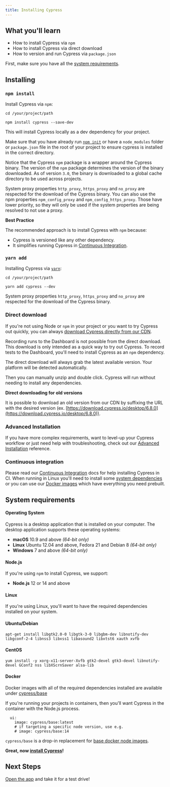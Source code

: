 ```yaml
---
title: Installing Cypress
---
```


<Alert type="info">

## <Icon name="graduation-cap"></Icon> What you'll learn

- How to install Cypress via `npm`
- How to install Cypress via direct download
- How to version and run Cypress via `package.json`

</Alert>

First, make sure you have all the [system requirements](#System-requirements).

## Installing

### <Icon name="terminal"></Icon> `npm install`

Install Cypress via `npm`:

```shell
cd /your/project/path
```

```shell
npm install cypress --save-dev
```

This will install Cypress locally as a dev dependency for your project.

<Alert type="info">

Make sure that you have already run
[`npm init`](https://docs.npmjs.com/cli/init) or have a `node_modules` folder or
`package.json` file in the root of your project to ensure cypress is installed
in the correct directory.

</Alert>

<DocsVideo src="/img/snippets/installing-cli.mp4" title="Install via CLI"></DocsVideo>

<Alert type="info">

Notice that the Cypress `npm` package is a wrapper around the Cypress binary.
The version of the `npm` package determines the version of the binary
downloaded. As of version `3.0`, the binary is downloaded to a global cache
directory to be used across projects.

System proxy properties `http_proxy`, `https_proxy` and `no_proxy` are respected
for the download of the Cypress binary. You can also use the npm properties
`npm_config_proxy` and `npm_config_https_proxy`. Those have lower priority, so
they will only be used if the system properties are being resolved to not use a
proxy.

</Alert>

<Alert type="success">

<strong class="alert-header">Best Practice</strong>

The recommended approach is to install Cypress with `npm` because:

- Cypress is versioned like any other dependency.
- It simplifies running Cypress in
  [Continuous Integration](/guides/continuous-integration/introduction).

</Alert>

### <Icon name="terminal"></Icon> `yarn add`

Installing Cypress via [`yarn`](https://yarnpkg.com):

```shell
cd /your/project/path
```

```shell
yarn add cypress --dev
```

System proxy properties `http_proxy`, `https_proxy` and `no_proxy` are respected
for the download of the Cypress binary.

### <Icon name="download"></Icon> Direct download

If you're not using Node or `npm` in your project or you want to try Cypress out
quickly, you can always
[download Cypress directly from our CDN](https://download.cypress.io/desktop).

<Alert type="warning">

Recording runs to the Dashboard is not possible from the direct download. This
download is only intended as a quick way to try out Cypress. To record tests to
the Dashboard, you'll need to install Cypress as an `npm` dependency.

</Alert>

The direct download will always grab the latest available version. Your platform
will be detected automatically.

Then you can manually unzip and double click. Cypress will run without needing
to install any dependencies.

<DocsVideo src="/img/snippets/installing-global.mp4" title="Install via direct download"></DocsVideo>

<Alert type="info">

<strong class="alert-header">Direct downloading for old versions</strong>

It is possible to download an old version from our CDN by suffixing the URL with
the desired version (ex.
[https://download.cypress.io/desktop/6.8.0](https://download.cypress.io/desktop/6.8.0)).

</Alert>

### <Icon name="cog"></Icon> Advanced Installation

If you have more complex requirements, want to level-up your Cypress workflow or
just need help with troubleshooting, check out our
[Advanced Installation](/guides/references/advanced-installation) reference.

### <Icon name="sync-alt"></Icon> Continuous integration

Please read our
[Continuous Integration](/guides/continuous-integration/introduction) docs for
help installing Cypress in CI. When running in Linux you'll need to install some
[system dependencies](/guides/continuous-integration/introduction#Dependencies)
or you can use our [Docker images](/examples/examples/docker) which have
everything you need prebuilt.

## System requirements

<Alert type="info">

#### Operating System

Cypress is a desktop application that is installed on your computer. The desktop
application supports these operating systems:

- **macOS** 10.9 and above _(64-bit only)_
- **Linux** Ubuntu 12.04 and above, Fedora 21 and Debian 8 _(64-bit only)_
- **Windows** 7 and above _(64-bit only)_

#### Node.js

If you're using `npm` to install Cypress, we support:

- **Node.js** 12 or 14 and above

#### Linux

If you're using Linux, you'll want to have the required dependencies installed
on your system.

#### Ubuntu/Debian

```shell
apt-get install libgtk2.0-0 libgtk-3-0 libgbm-dev libnotify-dev libgconf-2-4 libnss3 libxss1 libasound2 libxtst6 xauth xvfb
```

#### CentOS

```shell
yum install -y xorg-x11-server-Xvfb gtk2-devel gtk3-devel libnotify-devel GConf2 nss libXScrnSaver alsa-lib
```

#### Docker

Docker images with all of the required dependencies installed are available
under [cypress/base](https://github.com/cypress-io/cypress-docker-images)

If you're running your projects in containers, then you'll want Cypress in the
container with the Node.js process.

```
  ui:
    image: cypress/base:latest
    # if targeting a specific node version, use e.g.
    # image: cypress/base:14
```

`cypress/base` is a drop-in replacement for
[base docker node images](https://hub.docker.com/_/node/).

**Great, now [install Cypress](#Installing)!**

</Alert>

## Next Steps

[Open the app](/guides/getting-started/opening-the-app) and take it for a test
drive!
